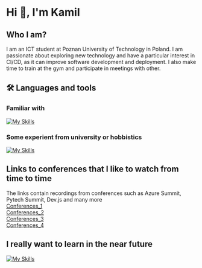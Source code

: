 
# Hi 👋, I'm Kamil




## Who I am?

I am an ICT student at Poznan University of Technology in Poland. I am passionate about exploring new technology and have a particular interest in CI/CD, as it can improve software development and deployment. I also make time to train at the gym and participate in meetings with other.
## 🛠 Languages and tools

### Familiar with

[![My Skills](https://skillicons.dev/icons?i=js,python,react,html,css,sass,linux)](https://skillicons.dev)


### Some experient from university or hobbistics

[![My Skills](https://skillicons.dev/icons?i=ts,docker,bash,cpp,php,laravel,symfony,mysql,mongo)](https://skillicons.dev)
## Links to conferences that I like to watch from time to time

The links contain recordings from conferences such as Azure Summit, Pytech Summit, Dev.js and many more\
[Conferences_1](https://www.youtube.com/@konferencjaonline-canal1162/streams)\
[Conferences_2](https://www.youtube.com/@konferencjaonline-canal2844/streams)\
[Conferences_3](https://www.youtube.com/@konferencjaonline-canal337/streams)\
[Conferences_4](https://www.youtube.com/@konferencjaonline-canal421/streams)


## I really want to learn in the near future

[![My Skills](https://skillicons.dev/icons?i=ansible,kubernetes,jenkins,aws,terraform)](https://skillicons.dev)
